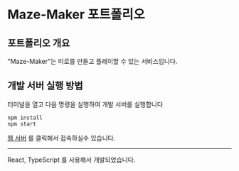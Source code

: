 # Maze-Maker 포트폴리오

## 포트폴리오 개요

"Maze-Maker"는 미로를 만들고 플레이할 수 있는 서비스입니다.

## 개발 서버 실행 방법

터미널을 열고 다음 명령을 실행하여 개발 서버를 실행합니다

```
npm install
npm start
```

[웹 서버](http:localhost:3000) 를 클릭해서 접속하실수 있습니다.

---

React, TypeScript 를 사용해서 개발되었습니다.
